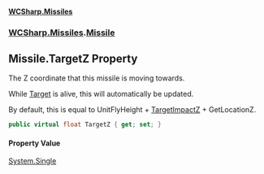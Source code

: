 #### [WCSharp\.Missiles](README.md 'README')
### [WCSharp\.Missiles](WCSharp.Missiles.md 'WCSharp\.Missiles').[Missile](WCSharp.Missiles.Missile.md 'WCSharp\.Missiles\.Missile')

## Missile\.TargetZ Property

The Z coordinate that this missile is moving towards\.

While [Target](WCSharp.Missiles.Missile.Target.md 'WCSharp\.Missiles\.Missile\.Target') is alive, this will automatically be updated.

By default, this is equal to UnitFlyHeight + [TargetImpactZ](WCSharp.Missiles.Missile.TargetImpactZ.md 'WCSharp\.Missiles\.Missile\.TargetImpactZ') + GetLocationZ.

```csharp
public virtual float TargetZ { get; set; }
```

#### Property Value
[System\.Single](https://learn.microsoft.com/en-us/dotnet/api/system.single 'System\.Single')